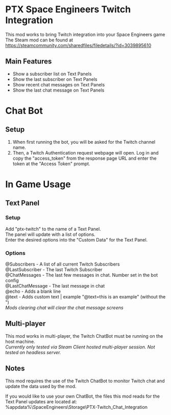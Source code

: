 # PTX Space Engineers Twitch Integration
This mod works to bring Twitch integration into your Space Engineers game  
The Steam mod can be found at https://steamcommunity.com/sharedfiles/filedetails/?id=3039895610  

## Main Features
* Show a subscriber list on Text Panels
* Show the last subscriber on Text Panels
* Show recent chat messages on Text Panels
* Show the last chat message on Text Panels

# Chat Bot
## Setup 
1. When first running the bot, you will be asked for the Twitch channel name.  
1. Then, a Twitch Authentication request webpage will open. Log in and copy the "access_token" from the response page URL and enter the token at the "Access Token" prompt.
  
  
# In Game Usage
## Text Panel
### Setup
Add "ptx-twitch" to the name of a Text Panel.  
The panel will update with a list of options.  
Enter the desired options into the "Custom Data" for the Text Panel.

### Options
@Subscribers - A list of all current Twitch Subscribers  
@LastSubscriber - The last Twitch Subscriber  
@ChatMessages - The last few messages in chat. Number set in the bot config  
@LastChatMessage - The last message in chat  
@echo - Adds a blank line  
@text - Adds custom text | example "@text=this is an example" (without the ")  
*Mods clearing chat will clear the chat message screens*  

## Multi-player
This mod works in multi-player, the Twitch ChatBot must be running on the host machine.  
*Currently only tested via Steam Client hosted multi-player session. Not tested on headless server.*

## Notes
This mod requires the use of the Twitch ChatBot to monitor Twitch chat and update the data used by the mod.  
  
If you would like to use your own ChatBot, the files this mod reads for the Text Panel updates are located at: %appdata%\SpaceEngineers\Storage\PTX-Twitch_Chat_Integration  

